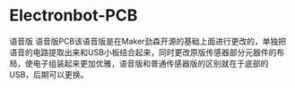 # Electronbot-PCB
语音版
语音版PCB该语音版是在Maker劲森开源的基础上面进行更改的，单独把语音的电路提取出来和USB小板结合起来，同时更改原版传感器部分元器件的布局，使电子组装起来更加优雅，语音版和普通传感器版的区别就在于底部的USB，后期可以更换。

